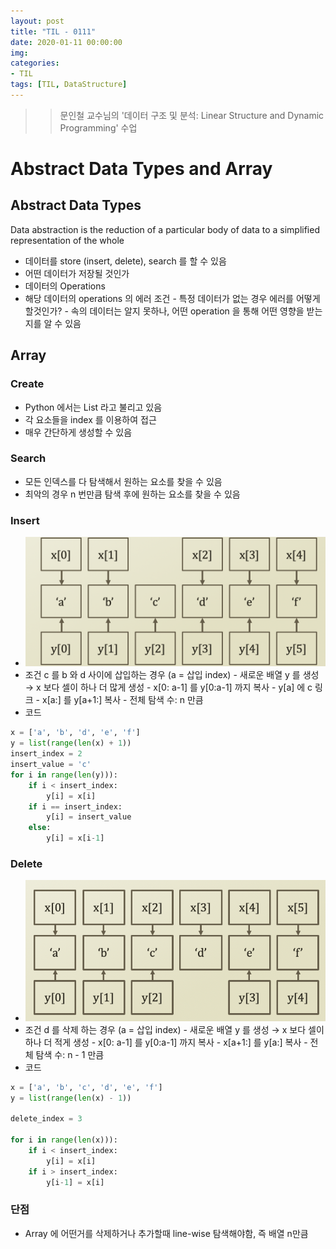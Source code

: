 ```yaml
---
layout: post
title: "TIL - 0111"
date: 2020-01-11 00:00:00
img:
categories:
- TIL
tags: [TIL, DataStructure]
---
```


>> 문인철 교수님의 '데이터 구조 및 분석: Linear Structure and Dynamic Programming' 수업

# Abstract Data Types and Array

## Abstract Data Types

Data abstraction is the reduction of a particular body of data to a simplified representation of the whole

- 데이터를 store (insert, delete), search 를 할 수 있음
- 어떤 데이터가 저장될 것인가
- 데이터의 Operations
- 해당 데이터의 operations 의 에러 조건
        - 특정 데이터가 없는 경우 에러를 어떻게 할것인가?
        - 속의 데이터는 알지 못하나, 어떤 operation 을 통해 어떤 영향을 받는지를 알 수 있음

## Array

### Create

- Python 에서는 List 라고 불리고 있음
- 각 요소들을 index 를 이용하여 접근
- 매우 간단하게 생성할 수 있음

### Search

- 모든 인덱스를 다 탐색해서 원하는 요소를 찾을 수 있음
- 최악의 경우 n 번만큼 탐색 후에 원하는 요소를 찾을 수 있음

### Insert

- ![200111](/assets/post_img/20200111-1.png)
- 조건 c 를 b 와 d 사이에 삽입하는 경우 (a = 삽입 index)
        - 새로운 배열 y 를 생성 → x 보다 셀이 하나 더 많게 생성
        - x[0:  a-1] 를 y[0:a-1] 까지 복사
        - y[a] 에 c 링크
        - x[a:] 를 y[a+1:] 복사
        - 전체 탐색 수: n 만큼
- 코드

```python
x = ['a', 'b', 'd', 'e', 'f']
y = list(range(len(x) + 1))
insert_index = 2 
insert_value = 'c'
for i in range(len(y))):
    if i < insert_index:
        y[i] = x[i]
    if i == insert_index:
        y[i] = insert_value
    else:
        y[i] = x[i-1]
```

### Delete

- ![200111](/assets/post_img/20200111-2.png)
- 조건 d 를 삭제 하는 경우 (a = 삽입 index)
        - 새로운 배열 y 를 생성 → x 보다 셀이 하나 더 적게 생성
        - x[0:  a-1] 를 y[0:a-1] 까지 복사
        - x[a+1:] 를 y[a:] 복사
        - 전체 탐색 수: n - 1 만큼
- 코드

```python
x = ['a', 'b', 'c', 'd', 'e', 'f']
y = list(range(len(x) - 1))

delete_index = 3

for i in range(len(x))):
    if i < insert_index:
        y[i] = x[i]
    if i > insert_index:
        y[i-1] = x[i]
```

### 단점

- Array 에 어떤거를 삭제하거나 추가할때 line-wise 탐색해야함, 즉 배열 n만큼